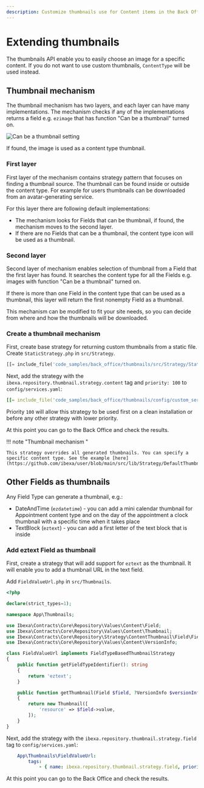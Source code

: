 ```yaml
---
description: Customize thumbnails use for Content items in the Back Office.
---
```


# Extending thumbnails

The thumbnails API enable you to easily choose an image for a specific content.
If you do not want to use custom thumbnails, `ContentType` will be used instead.

## Thumbnail mechanism 

The thumbnail mechanism has two layers, and each layer can have many implementations.
The mechanism checks if any of the implementations returns a field e.g. `ezimage` that has function "Can be a thumbnail" turned on.

![Can be a thumbnail setting](extending_thumbnail_can_be.png)

If found, the image is used as a content type thumbnail.

### First layer

First layer of the mechanism contains strategy pattern that focuses on finding a thumbnail source.
The thumbnail can be found inside or outside the content type.
For example for users thumbnails can be downloaded from an avatar-generating service.

For this layer there are following default implementations:

- The mechanism looks for Fields that can be thumbnail, if found, the mechanism moves to the second layer.
- If there are no Fields that can be a thumbnail, the content type icon will be used as a thumbnail.

### Second layer

Second layer of mechanism enables selection of thumbnail from a Field that the first layer has found. 
It searches the content type for all the Fields e.g. images with function "Can be a thumbnail" turned on.

If there is more than one Field in the content type that can be used as a thumbnail, this layer will return the first nonempty Field as a thumbnail.

This mechanism can be modified to fit your site needs, so you can decide from where and how the thumbnails will be downloaded.

### Create a thumbnail mechanism 

First, create base strategy for returning custom thumbnails from a static file.
Create `StaticStrategy.php` in `src/Strategy`.

```php
[[= include_file('code_samples/back_office/thumbnails/src/Strategy/StaticThumbnailStrategy.php') =]]
```

Next, add the strategy with the `ibexa.repository.thumbnail.strategy.content` tag and `priority: 100` to `config/services.yaml`:
 
```yaml
[[= include_file('code_samples/back_office/thumbnails/config/custom_services.yaml') =]]
```

Priority `100` will allow this strategy to be used first on a clean installation or before any other strategy with lower priority.

At this point you can go to the Back Office and check the results.

!!! note "Thumbnail mechanism "

    This strategy overrides all generated thumbnails. You can specify a specific content type. See the example [here](https://github.com/ibexa/user/blob/main/src/lib/Strategy/DefaultThumbnailStrategy.php)


## Other Fields as thumbnails

Any Field Type can generate a thumbnail, e.g.:

- DateAndTime (`ezdatetime`) - you can add a mini calendar thumbnail for Appointment content type and on the day of the appointment a clock thumbnail with a specific time when it takes place
- TextBlock (`eztext`) -  you can add a first letter of the text block that is inside

### Add eztext Field as thumbnail

First, create a strategy that will add support for `eztext` as the thumbnail.
It will enable you to add a thumbnail URL in the text field.

Add `FieldValueUrl.php` in `src/Thumbnails`.

```php
<?php

declare(strict_types=1);

namespace App\Thumbnails;

use Ibexa\Contracts\Core\Repository\Values\Content\Field;
use Ibexa\Contracts\Core\Repository\Values\Content\Thumbnail;
use Ibexa\Contracts\Core\Repository\Strategy\ContentThumbnail\Field\FieldTypeBasedThumbnailStrategy;
use Ibexa\Contracts\Core\Repository\Values\Content\VersionInfo;

class FieldValueUrl implements FieldTypeBasedThumbnailStrategy
{
    public function getFieldTypeIdentifier(): string
    {
        return 'eztext';
    }

    public function getThumbnail(Field $field, ?VersionInfo $versionInfo = null): ?Thumbnail
    {
        return new Thumbnail([
            'resource' => $field->value,
        ]);
    }
}
```

Next, add the strategy with the `ibexa.repository.thumbnail.strategy.field` tag to `config/services.yaml`:

```yaml
    App\Thumbnails\FieldValueUrl:
        tags:
            - { name: ibexa.repository.thumbnail.strategy.field, priority: 100 }
```
 
At this point you can go to the Back Office and check the results.
